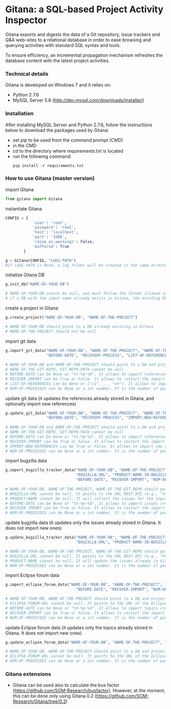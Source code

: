 # Gitana: a SQL-based Project Activity Inspector
 
Gitana exports and digests the data of a Git repository, issue trackers and Q&A web-sites to a relational database 
in order to ease browsing and querying activities with standard SQL syntax and tools.

To ensure efficiency, an incremental propagation mechanism refreshes the
database content with the latest project activities.

### Technical details

Gitana is developed on Windows 7 and it relies on:
- Python 2.7.6
- MySQL Server 5.6 (http://dev.mysql.com/downloads/installer/) 

### Installation

After installing MySQL Server and Python 2.7.6, follow the instructions below to download the packages used by Gitana:
- set pip to be used from the command prompt (CMD)
- in the CMD
 - cd to the directory where requirements.txt is located
 - run the following command:
   ```
   pip install -r requirements.txt
   ```

### How to use Gitana (master version)

import Gitana
```python
from gitana import Gitana
```

instantiate Gitana
```python
CONFIG = {
            'user': 'root',
            'password': 'root',
            'host': 'localhost',
            'port': '3306',
            'raise_on_warnings': False,
            'buffered': True
        }

g = Gitana(CONFIG, "LOGS-PATH")
#if LOGS-PATH is None, a log folder will be created in the same directory where Gitana is executed
```

initialize Gitana DB
```python
g.init_db("NAME-OF-YOUR-DB")

# NAME-OF-YOUR-DB cannot be null, and must follow the format allowed in MySQL (http://dev.mysql.com/doc/refman/5.7/en/identifiers.html)
# if a DB with the input name already exists in Gitana, the existing DB will be dropped and a new one will be created
```

create a project in Gitana
```python
g.create_project("NAME-OF-YOUR-DB", "NAME-OF-THE-PROJECT")

# NAME-OF-YOUR-DB should point to a DB already existing in Gitana 
# NAME-OF-THE-PROJECT should not be null
```

import git data
```python
g.import_git_data("NAME-OF-YOUR-DB", "NAME-OF-THE-PROJECT", "NAME-OF-THE-GIT-REPO", "GIT-REPO-PATH", 
                  "BEFORE-DATE", "RECOVERY-PROCESS", "LIST-OF-REFERENCES", "NUM-OF-PROCESSES")
                  
# NAME-OF-YOUR-DB and NAME-OF-THE-PROJECT should point to a DB and project already existing in Gitana 
# NAME-OF-THE-GIT-REPO, GIT-REPO-PATH cannot be null
# BEFORE-DATE can be None or "%Y-%m-%d". It allows to import references and commits created before a given date
# RECOVER-IMPORT can be True or False. It allows to restart the import from the last commit inserted
# LIST-OF-REFERENCES can be None or ["x1", .., "xn"]. It allows to import the data of a set of repo references (tag or branches)
# NUM-OF-PROCESSES can be None or a int number. It is the number of parallel processes used to analyse the Git repo. if None, the number of processes is 10
```

update git data (it updates the references already stored in Gitana, and optionally import new references)
```python
g.update_git_data("NAME-OF-YOUR-DB", "NAME-OF-THE-PROJECT", "NAME-OF-THE-GIT-REPO", "GIT-REPO-PATH", 
                  "BEFORE-DATE", "RECOVERY-PROCESS", "IMPORT-NEW-REFERENCES", "NUM-OF-PROCESSES")
                  
# NAME-OF-YOUR-DB and NAME-OF-THE-PROJECT should point to a DB and project already existing in Gitana 
# NAME-OF-THE-GIT-REPO, GIT-REPO-PATH cannot be null
# BEFORE-DATE can be None or "%Y-%m-%d". It allows to import references and commits created before a given date
# RECOVER-IMPORT can be True or False. It allows to restart the import from the last commit inserted
# IMPORT-NEW-REFERENCES can be True or False. It allows to import new references in the Git repo not included in Gitana. If False, only the references included in the DB will be updated with the missing commits
# NUM-OF-PROCESSES can be None or a int number. It is the number of parallel processes used to analyse the Git repo. if None, the number of processes is 10
```

import bugzilla data
```python
g.import_bugzilla_tracker_data("NAME-OF-YOUR-DB", "NAME-OF-THE-PROJECT", "NAME-OF-THE-GIT-REPO", 
                               "BUGZILLA-URL", "PRODUCT-NAME-IN-BUGZILLA", 
                               "BEFORE-DATE", "RECOVER-IMPORT", "NUM-OF-PROCESSES")
  
# NAME-OF-YOUR-DB, NAME-OF-THE-PROJECT, NAME-OF-THE-GIT-REPO should point to a DB, project and repo already existing in Gitana 
# BUGZILLA-URL cannot be null. It points to the URL REST API (e.g., "https://bugs.eclipse.org/bugs/xmlrpc.cgi")
# PRODUCT-NAME cannot be null. It will collect the issues for the input product (e.g., "MDT.MoDisco")
# BEFORE-DATE can be None or "%Y-%m-%d". It allows to import issues created before a given date
# RECOVER-IMPORT can be True or False. It allows to restart the import from the last issue inserted
# NUM-OF-PROCESSES can be None or a int number. It is the number of parallel processes used to collect issue tracker information. if None, the number of processes is 10
```
    
update bugzilla data (it updates only the issues already stored in Gitana. It does not import new ones)
```python 
g.update_bugzilla_tracker_data("NAME-OF-YOUR-DB", "NAME-OF-THE-PROJECT", "NAME-OF-THE-GIT-REPO",
                               "BUGZILLA-URL", "PRODUCT-NAME-IN-BUGZILLA", "NUM-OF-PROCESSES")

# NAME-OF-YOUR-DB, NAME-OF-THE-PROJECT, NAME-OF-THE-GIT-REPO should point to a DB, project and repo already existing in Gitana 
# BUGZILLA-URL cannot be null. It points to the URL REST API (e.g., "https://bugs.eclipse.org/bugs/xmlrpc.cgi")
# PRODUCT-NAME cannot be null. It will update the issues already in Gitana for the input product (e.g., "MDT.MoDisco")
# NUM-OF-PROCESSES can be None or a int number. It is the number of parallel processes used to collect issue tracker information. if None, the number of processes is 10
```

import Eclipse forum data
```python 
g.import_eclipse_forum_data("NAME-OF-YOUR-DB", "NAME-OF-THE-PROJECT", "ECLIPSE-FORUM-URL",
                               "BEFORE-DATE", "RECOVER-IMPORT", "NUM-OF-PROCESSES")

# NAME-OF-YOUR-DB, NAME-OF-THE-PROJECT should point to a DB and project already existing in Gitana 
# ECLIPSE-FORUM-URL cannot be null. It points to the URL of the Eclipse forum (e.g., "https://www.eclipse.org/forums/index.php/f/241/")
# BEFORE-DATE can be None or "%Y-%m-%d". It allows to import topics created before a given date
# RECOVER-IMPORT can be True or False. It allows to restart the import from the last topic inserted
# NUM-OF-PROCESSES can be None or a int number. It is the number of parallel browsers used to collect forum information. if None, the number of processes is 2
```

update Eclipse forum data (it updates only the topics already stored in Gitana. It does not import new ones)
```python 
g.update_eclipse_forum_data("NAME-OF-YOUR-DB", "NAME-OF-THE-PROJECT", "ECLIPSE-FORUM-URL", "NUM-OF-PROCESSES")

# NAME-OF-YOUR-DB, NAME-OF-THE-PROJECT should point to a DB and project already existing in Gitana 
# ECLIPSE-FORUM-URL cannot be null. It points to the URL of the Eclipse forum (e.g., "https://www.eclipse.org/forums/index.php/f/241/")
# NUM-OF-PROCESSES can be None or a int number. It is the number of parallel browsers used to collect forum information. if None, the number of processes is 2
```

### Gitana extensions

- Gitana can be used also to calculate the bus factor (https://github.com/SOM-Research/busfactor). However, at the moment, this can be done only using Gitana 0.2 (https://github.com/SOM-Research/Gitana/tree/0.2)
